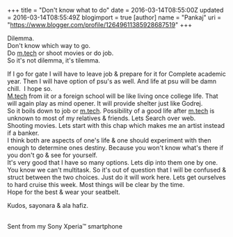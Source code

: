 +++
title = "Don't know what to do"
date = 2016-03-14T08:55:00Z
updated = 2016-03-14T08:55:49Z
blogimport = true 
[author]
	name = "Pankaj"
	uri = "https://www.blogger.com/profile/12649611385928687519"
+++

<p dir="ltr">Dilemma.<br> Don't know which way to go.<br> Do <a href="http://m.tech">m.tech</a> or shoot movies or do job.<br> So it's not dilemma, it's tilemma.</p> <p dir="ltr">If I go for gate I will have to leave job &amp; prepare for it for Complete academic year. Then I will have option of psu's as well. And life at psu will be damn chill.&nbsp; I hope so.<br> <a href="http://M.tech">M.tech</a> from iit or a foreign school will be like living once college life. That will again play as mind opener. It will provide shelter just like Godrej.<br> So it boils down to job or <a href="http://m.tech">m.tech</a>. Possibility of a good life after <a href="http://m.tech">m.tech</a> is unknown to most of my relatives &amp; friends. Lets Search over web. <br> Shooting movies. Lets start with this chap which makes me an artist instead if a banker. <br> I think both are aspects of one's life &amp; one should experiment with then enough to determine ones destiny. Because you won't know what's there if you don't go &amp; see for yourself.<br> It's very good that I have so many options. Lets dip into them one by one. You know we can't multitask. So it's out of question that I will be confused &amp; struct between the two choices. Just do it will work here. Lets get ourselves to hard cruise this week. Most things will be clear by the time. <br> Hope for the best &amp; wear your seatbelt. </p> <p dir="ltr">Kudos, sayonara &amp; ala hafiz.<br><br></p> <p dir="ltr">Sent from my Sony Xperia&#8482; smartphone</p> 
